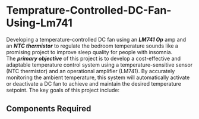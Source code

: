 # Temprature-Controlled-DC-Fan-Using-Lm741
Developing a temperature-controlled DC fan using an **_LM741 Op_** amp and an **_NTC thermistor_** to regulate the bedroom temperature sounds like a promising project to improve sleep quality for people with insomnia.<br>
The **_primary objective_** of this project is to develop a cost-effective and adaptable temperature control system using a temperature-sensitive sensor (NTC thermistor) and an operational amplifier (LM741). By accurately monitoring the ambient temperature, this system will automatically activate or deactivate a DC fan to achieve and maintain the desired temperature setpoint. The key goals of this project include:
## Components Required

